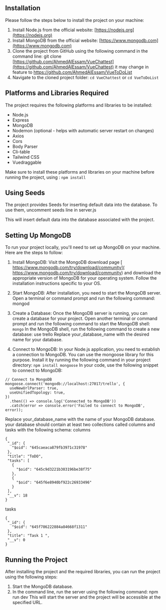  
## Installation

Please follow the steps below to install the project on your machine:

1. Install Node.js from the official website:  [https://nodejs.org](https://nodejs.org)
2. Install MongoDB from the official website:  [https://www.mongodb.com](https://www.mongodb.com)
3. Clone the project from GitHub using the following command in the command line: git clone  [https://github.com/AhmedAlEssam/VueChattest](https://github.com/AhmedAlEssam/VueChattest) it may change in feature to https://github.com/AhmedAlEssam/VueToDoList 
4. Navigate to the cloned project folder: ``` cd VueChattest ``` or ``` cd VueToDoList ```


## Platforms and Libraries Required

The project requires the following platforms and libraries to be installed:

- Node.js
- Express
- MongoDB
- Nodemon (optional - helps with automatic server restart on changes)
- Axios
- Cors
- Body Parser
- Cli-table
- Tailwind CSS
- Vuedraggable

Make sure to install these platforms and libraries on your machine before running the project, using : ``` npm install ```

## Using Seeds

The project provides Seeds for inserting default data into the database. To use them, uncomment seeds line in server.js

This will insert default data into the database associated with the project.

## Setting Up MongoDB
To run your project locally, you'll need to set up MongoDB on your machine. Here are the steps to follow:

1. Install MongoDB: Visit the MongoDB download page   [ https://www.mongodb.com/try/download/community]( https://www.mongodb.com/try/download/community) and download the appropriate version of MongoDB for your operating system. Follow the installation instructions specific to your OS.
2. Start MongoDB: After installation, you need to start the MongoDB server. Open a terminal or command prompt and run the following command: mongod
3. Create a Database: Once the MongoDB server is running, you can create a database for your project. Open another terminal or command prompt and run the following command to start the MongoDB shell:  ``` mongo ```
   In the MongoDB shell, run the following command to create a new database: use trello
   Replace your_database_name with the desired name for your database.

4. Connect to MongoDB: In your Node.js application, you need to establish a connection to MongoDB. You can use the mongoose library for this purpose. Install it by running the following command in your project directory: ``` npm install mongoose ```
In your code, use the following snippet to connect to MongoDB:
``` const mongoose = require('mongoose');
// Connect to MongoDB
mongoose.connect('mongodb://localhost:27017/trello', {
  useNewUrlParser: true,
  useUnifiedTopology: true,
})
  .then(() => console.log('Connected to MongoDB'))
  .catch(error => console.error('Failed to connect to MongoDB', error));

```

 Replace your_database_name with the name of your MongoDB database.
 your database should contain at least two collections called columns and tasks with the following schema:
 columns
 ```
{
  "_id": {
    "$oid": "645caeaca879fb3971c31978"
  },
  "title": "ToDO",
  "tasks": [
    {
      "$oid": "645c9d3221b303196be38f75"
    },
    {
      "$oid": "645f6e8940bf922c26933496"
    }
  ],
  "__v": 18
}
 ```
 tasks
 ```
{
  "_id": {
    "$oid": "645f786222884a84668f1311"
  },
  "title": "Task 1 ",
  "__v": 0
}
 ```

## Running the Project

After installing the project and the required libraries, you can run the project using the following steps:

1. Start the MongoDB database.
2. In the command line, run the server using the following command: npm run dev
   This will start the server and the project will be accessible at the specified URL.

 
